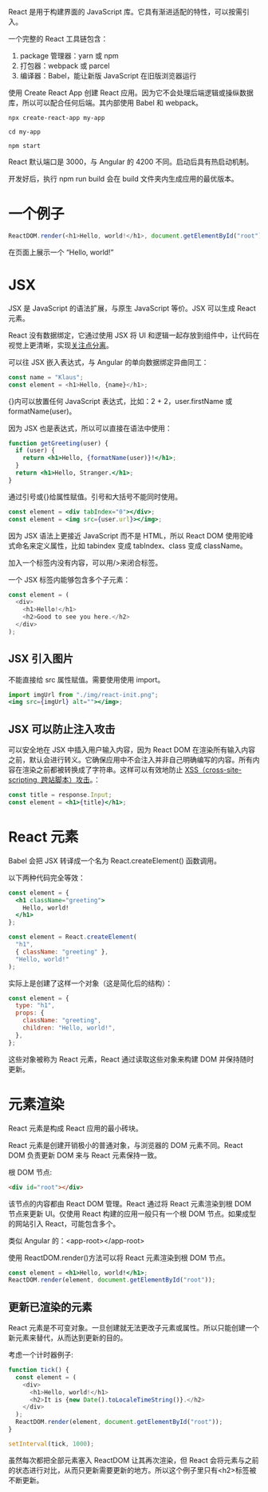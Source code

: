 React 是用于构建界面的 JavaScript 库。它具有渐进适配的特性，可以按需引入。

一个完整的 React 工具链包含：

1. package 管理器：yarn 或 npm
2. 打包器：webpack 或 parcel
3. 编译器：Babel，能让新版 JavaScript 在旧版浏览器运行

使用 Create React App 创建 React 应用。因为它不会处理后端逻辑或操纵数据库，所以可以配合任何后端。其内部使用 Babel 和 webpack。

```
npx create-react-app my-app

cd my-app

npm start
```

React 默认端口是 3000，与 Angular 的 4200 不同。启动后具有热启动机制。

开发好后，执行 npm run build 会在 build 文件夹内生成应用的最优版本。

# 一个例子

```js
ReactDOM.render(<h1>Hello, world!</h1>, document.getElementById("root"));
```

在页面上展示一个 “Hello, world!”

# JSX

JSX 是 JavaScript 的语法扩展，与原生 JavaScript 等价。JSX 可以生成 React 元素。

React 没有数据绑定，它通过使用 JSX 将 UI 和逻辑一起存放到组件中，让代码在视觉上更清晰，实现[关注点分离](https://zh.wikipedia.org/wiki/关注点分离)。

可以往 JSX 嵌入表达式，与 Angular 的单向数据绑定异曲同工：

```javascript
const name = "Klaus";
const element = <h1>Hello, {name}</h1>;
```

{}内可以放置任何 JavaScript 表达式，比如：2 + 2，user.firstName 或 formatName(user)。

因为 JSX 也是表达式，所以可以直接在语法中使用：

```jsx
function getGreeting(user) {
  if (user) {
    return <h1>Hello, {formatName(user)}!</h1>;
  }
  return <h1>Hello, Stranger.</h1>;
}
```

通过引号或{}给属性赋值。引号和大括号不能同时使用。

```jsx
const element = <div tabIndex="0"></div>;
const element = <img src={user.url}></img>;
```

因为 JSX 语法上更接近 JavaScript 而不是 HTML，所以 React DOM 使用驼峰式命名来定义属性，比如 tabindex 变成 tabIndex、class 变成 className。

加入一个标签内没有内容，可以用/>来闭合标签。

一个 JSX 标签内能够包含多个子元素：

```js
const element = (
  <div>
    <h1>Hello!</h1>
    <h2>Good to see you here.</h2>
  </div>
);
```

## JSX 引入图片

不能直接给 src 属性赋值。需要使用使用 import。

```jsx
import imgUrl from "./img/react-init.png";
<img src={imgUrl} alt=""></img>;
```

## JSX 可以防止注入攻击

可以安全地在 JSX 中插入用户输入内容，因为 React DOM 在渲染所有输入内容之前，默认会进行转义。它确保应用中不会注入并非自己明确编写的内容。所有内容在渲染之前都被转换成了字符串。这样可以有效地防止 [XSS（cross-site-scripting, 跨站脚本）攻击](https://zh.wikipedia.org/wiki/跨網站指令碼)。：

```jsx
const title = response.Input;
const element = <h1>{title}</h1>;
```

# React 元素

Babel 会把 JSX 转译成一个名为 React.createElement() 函数调用。

以下两种代码完全等效：

```jsx
const element = {
  <h1 className="greeting">
    Hello, world!
  </h1>
};
```

```jsx
const element = React.createElement(
  "h1",
  { className: "greeting" },
  "Hello, world!"
);
```

实际上是创建了这样一个对象（这是简化后的结构）：

```jsx
const element = {
  type: "h1",
  props: {
    className: "greeting",
    children: "Hello, world!",
  },
};
```

这些对象被称为 React 元素，React 通过读取这些对象来构建 DOM 并保持随时更新。

# 元素渲染

React 元素是构成 React 应用的最小砖块。

React 元素是创建开销极小的普通对象，与浏览器的 DOM 元素不同。React DOM 负责更新 DOM 来与 React 元素保持一致。

根 DOM 节点:

```html
<div id="root"></div>
```

该节点的内容都由 React DOM 管理。React 通过将 React 元素渲染到根 DOM 节点来更新 UI。仅使用 React 构建的应用一般只有一个根 DOM 节点。如果成型的网站引入 React，可能包含多个。

类似 Angular 的：\<app-root>\</app-root>

使用 ReactDOM.render()方法可以将 React 元素渲染到根 DOM 节点。

```jsx
const element = <h1>Hello, world!</h1>;
ReactDOM.render(element, document.getElementById("root"));
```

## 更新已渲染的元素

React 元素是不可变对象。一旦创建就无法更改子元素或属性。所以只能创建一个新元素来替代，从而达到更新的目的。

考虑一个计时器例子:

```js
function tick() {
  const element = (
    <div>
      <h1>Hello, world!</h1>
      <h2>It is {new Date().toLocaleTimeString()}.</h2>
    </div>
  );
  ReactDOM.render(element, document.getElementById("root"));
}

setInterval(tick, 1000);
```

虽然每次都把全部元素塞入 ReactDOM 让其再次渲染，但 React 会将元素与之前的状态进行对比，从而只更新需要更新的地方。所以这个例子里只有\<h2>标签被不断更新。
